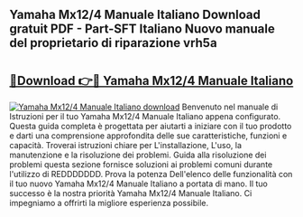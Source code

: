 ## Yamaha Mx12/4 Manuale Italiano Download gratuit PDF - Part-SFT Italiano Nuovo manuale del proprietario di riparazione vrh5a

# <h2><a href="http://dfgh8f4.blite.top/?on=Yamaha+Mx12%2f4+Manuale+Italiano">🔗Download 👉🔴 Yamaha Mx12/4 Manuale Italiano</a></h2>

[![Yamaha Mx12/4 Manuale Italiano download](https://i.imgur.com/lujVjoI.png)](http://dfgh8f4.blite.top/?on=Yamaha+Mx12%2f4+Manuale+Italiano)
Benvenuto nel manuale di Istruzioni per il tuo Yamaha Mx12/4 Manuale Italiano appena configurato. Questa guida completa è progettata per aiutarti a iniziare con il tuo prodotto e darti una comprensione approfondita delle sue caratteristiche, funzioni e capacità. Troverai istruzioni chiare per L'installazione, L'uso, la manutenzione e la risoluzione dei problemi. Guida alla risoluzione dei problemi questa sezione fornisce soluzioni ai problemi comuni durante l'utilizzo di REDDDDDDD. Prova la potenza Dell'elenco delle funzionalità con il tuo nuovo Yamaha Mx12/4 Manuale Italiano a portata di mano. Il tuo successo è la nostra priorità Yamaha Mx12/4 Manuale Italiano. Ci impegniamo a offrirti la migliore esperienza possibile.
